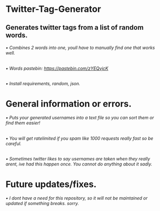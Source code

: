 # Twitter-Tag-Generator
## Generates twitter tags from a list of random words.
###### • Combines 2 words into one, youll have to manually find one that works well.
###### • Words pastebin: https://pastebin.com/zYEQvjcK
###### • Install requirements, random, json.

# General information or errors.
###### • Puts your generated usernames into a text file so you can sort them or find them easier!
###### • You will get ratelimited if you spam like 1000  requests really fast so be careful.
###### • Sometimes twitter likes to say usernames are taken when they really arent, ive had this happen once. You cannot do anything about it sadly.

# Future updates/fixes.
###### • I dont have a need for this repository, so it will not be maintained or updated if something breaks. sorry.
